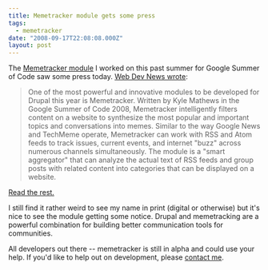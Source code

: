 ```yaml
---
title: Memetracker module gets some press
tags:
  - memetracker
date: "2008-09-17T22:08:08.000Z"
layout: post
---
```


The [Memetracker module][0] I worked on this past summer for Google Summer of Code saw some press today. [Web Dev News wrote][1]:

> One of the most powerful and innovative modules to be developed for Drupal this year is Memetracker. Written by Kyle Mathews in the Google Summer of Code 2008, Memetracker intelligently filters content on a website to synthesize the most popular and important topics and conversations into memes. Similar to the way Google News and TechMeme operate, Memetracker can work with RSS and Atom feeds to track issues, current events, and internet "buzz" across numerous channels simultaneously. The module is a "smart aggregator" that can analyze the actual text of RSS feeds and group posts with related content into categories that can be displayed on a website.
> 

[Read the rest.][1]

I still find it rather weird to see my name in print (digital or otherwise) but it's nice to see the module getting some notice. Drupal and memetracking are a powerful combination for building better communication tools for communities.

All developers out there -- memetracker is still in alpha and could use your help. If you'd like to help out on development, please [contact me][2].


[0]: http://drupal.org/project/memetracker
[1]: http://webdevnews.net/2008/09/memetracker-module-released-for-drupal/
[2]: /contact